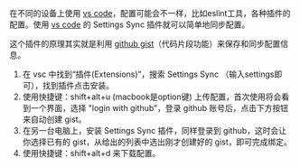 在不同的设备上使用 [vs code](https://code.visualstudio.com/)，配置可能会不一样，比如eslint工具，各种插件的配置。使用 [vs code](https://marketplace.visualstudio.com/items?itemName=Shan.code-settings-sync) 的 Settings Sync 插件就可以简单地同步配置。

这个插件的原理其实就是利用 [github gist](https://gist.github.com/)（代码片段功能）来保存和同步配置信息。

1. 在 vsc 中找到“插件(Extensions)”，搜索 Settings Sync （输入settings即可），找到插件点击安装。
2. 使用快捷键：shift+alt+u (macbook是option键) 上传配置，首次使用将会看到一个界面，选择 "login with github"，登录 github 账号后，点击下方按钮来自动创建 gist。
3. 在另一台电脑上，安装 Settings Sync 插件，同样登录到 github，这时会让你选择已有的 gist，从给出的列表中选出刚才创建好的 gist，即可完成绑定。
4. 使用快捷键：shift+alt+d 来下载配置。
